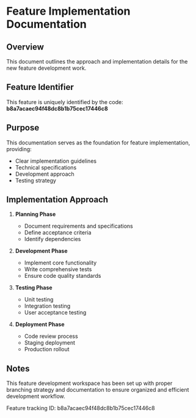 # Feature Implementation Documentation

## Overview

This document outlines the approach and implementation details for the new feature development work.

## Feature Identifier

This feature is uniquely identified by the code: **b8a7acaec94f48dc8b1b75cec17446c8**

## Purpose

This documentation serves as the foundation for feature implementation, providing:

- Clear implementation guidelines
- Technical specifications
- Development approach
- Testing strategy

## Implementation Approach

1. **Planning Phase**
   - Document requirements and specifications
   - Define acceptance criteria
   - Identify dependencies

2. **Development Phase**
   - Implement core functionality
   - Write comprehensive tests
   - Ensure code quality standards

3. **Testing Phase**
   - Unit testing
   - Integration testing
   - User acceptance testing

4. **Deployment Phase**
   - Code review process
   - Staging deployment
   - Production rollout

## Notes

This feature development workspace has been set up with proper branching strategy and documentation to ensure organized and efficient development workflow.

Feature tracking ID: b8a7acaec94f48dc8b1b75cec17446c8